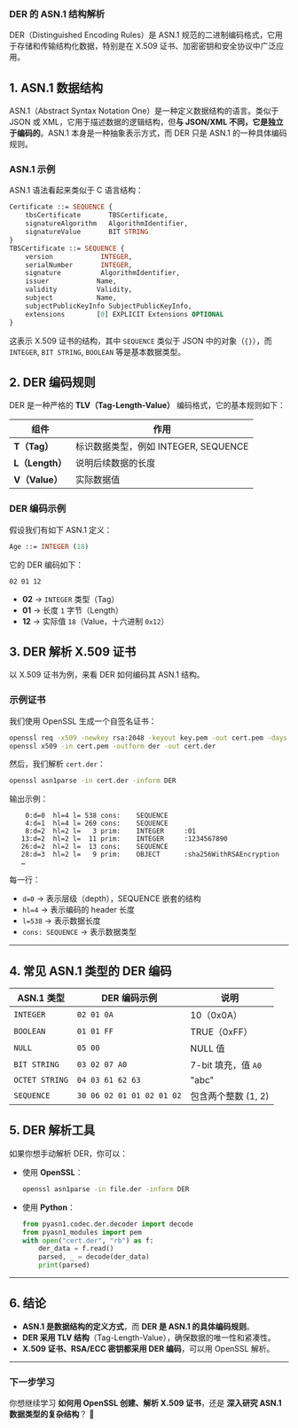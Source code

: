 ### **DER 的 ASN.1 结构解析**
DER（Distinguished Encoding Rules）是 ASN.1 规范的二进制编码格式，它用于存储和传输结构化数据，特别是在 X.509 证书、加密密钥和安全协议中广泛应用。
## **1. ASN.1 数据结构**
ASN.1（Abstract Syntax Notation One）是一种定义数据结构的语言。类似于 JSON 或 XML，它用于描述数据的逻辑结构，但**与 JSON/XML 不同，它是独立于编码的**。ASN.1 本身是一种抽象表示方式，而 DER 只是 ASN.1 的一种具体编码规则。
### **ASN.1 示例**
ASN.1 语法看起来类似于 C 语言结构：
```asn1
Certificate ::= SEQUENCE {
    tbsCertificate       TBSCertificate,
    signatureAlgorithm   AlgorithmIdentifier,
    signatureValue       BIT STRING
}
TBSCertificate ::= SEQUENCE {
    version            INTEGER,
    serialNumber       INTEGER,
    signature          AlgorithmIdentifier,
    issuer            Name,
    validity          Validity,
    subject           Name,
    subjectPublicKeyInfo SubjectPublicKeyInfo,
    extensions        [0] EXPLICIT Extensions OPTIONAL
}
```
这表示 X.509 证书的结构，其中 `SEQUENCE` 类似于 JSON 中的对象（`{}`），而 `INTEGER`, `BIT STRING`, `BOOLEAN` 等是基本数据类型。
## **2. DER 编码规则**
DER 是一种严格的 **TLV（Tag-Length-Value）** 编码格式，它的基本规则如下：

| 组件            | 作用                          |
| ------------- | --------------------------- |
| **T（Tag）**    | 标识数据类型，例如 INTEGER, SEQUENCE |
| **L（Length）** | 说明后续数据的长度                   |
| **V（Value）**  | 实际数据值                       |
### **DER 编码示例**
假设我们有如下 ASN.1 定义：
```asn1
Age ::= INTEGER (18)
```
它的 DER 编码如下：
```
02 01 12
```
- **02** → `INTEGER` 类型（Tag）
- **01** → 长度 `1` 字节（Length）
- **12** → 实际值 `18`（Value，十六进制 `0x12`）
## **3. DER 解析 X.509 证书**
以 X.509 证书为例，来看 DER 如何编码其 ASN.1 结构。
### **示例证书**
我们使用 OpenSSL 生成一个自签名证书：
```sh
openssl req -x509 -newkey rsa:2048 -keyout key.pem -out cert.pem -days 365
openssl x509 -in cert.pem -outform der -out cert.der
```
然后，我们解析 `cert.der`：
```sh
openssl asn1parse -in cert.der -inform DER
```
输出示例：
```
    0:d=0  hl=4 l= 538 cons:	SEQUENCE          
    4:d=1  hl=4 l= 269 cons:	SEQUENCE          
    8:d=2  hl=2 l=   3 prim:	INTEGER		:01
   13:d=2  hl=2 l=  11 prim:    INTEGER		:1234567890
   26:d=2  hl=2 l=  13 cons:    SEQUENCE
   28:d=3  hl=2 l=   9 prim:    OBJECT		:sha256WithRSAEncryption
   …
```
每一行：
- `d=0` → 表示层级（depth），SEQUENCE 嵌套的结构
- `hl=4` → 表示编码的 header 长度
- `l=538` → 表示数据长度
- `cons: SEQUENCE` → 表示数据类型
---
## **4. 常见 ASN.1 类型的 DER 编码**
|ASN.1 类型|DER 编码示例|说明|
|---|---|---|
|`INTEGER`|`02 01 0A`|10（0x0A）|
|`BOOLEAN`|`01 01 FF`|TRUE（0xFF）|
|`NULL`|`05 00`|NULL 值|
|`BIT STRING`|`03 02 07 A0`|7-bit 填充，值 `A0`|
|`OCTET STRING`|`04 03 61 62 63`|"abc"|
|`SEQUENCE`|`30 06 02 01 01 02 01 02`|包含两个整数 (1, 2)|
## **5. DER 解析工具**
如果你想手动解析 DER，你可以：
- 使用 **OpenSSL**：
    ```sh
    openssl asn1parse -in file.der -inform DER
    ```
- 使用 **Python**：
    ```python
    from pyasn1.codec.der.decoder import decode
    from pyasn1_modules import pem
    with open("cert.der", "rb") as f:
        der_data = f.read()
        parsed, _ = decode(der_data)
        print(parsed)
    ```
---
## **6. 结论**
- **ASN.1 是数据结构的定义方式**，而 **DER 是 ASN.1 的具体编码规则**。
- **DER 采用 TLV 结构**（Tag-Length-Value），确保数据的唯一性和紧凑性。
- **X.509 证书、RSA/ECC 密钥都采用 DER 编码**，可以用 OpenSSL 解析。
---
### **下一步学习**
你想继续学习 **如何用 OpenSSL 创建、解析 X.509 证书**，还是 **深入研究 ASN.1 数据类型的复杂结构**？ 🚀